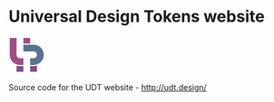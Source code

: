 # Universal Design Tokens website

![UDT logo](./src/assets/udt-logo.svg)

Source code for the UDT website - http://udt.design/

